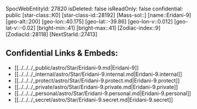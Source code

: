 ﻿---
location: [-39.86,40.175,200]
type: Star
tags:
- astro/Star

---
SpocWebEntityId: 27820
isDeleted: false
isReadOnly: false
confidential: public
[star-class::K0]
[star-class-id::28192]
[Mass-sol::]
[name::Eridani-9]
[geo-alt::200]
[geo-lon::40.175]
[geo-lat::-39.86]
[geo-lon-v::0.012]
[geo-lat-v::-0.02]
[bright-min::41]
[bright-max::41]
[Zodiac-index::9]
[ZodiacId::28118]
[NextStarId::27413]



## Confidential Links & Embeds: 
- [[../../../_public/astro/Star/Eridani-9.md|Eridani-9]] 
- [[../../../_internal/astro/Star/Eridani-9.internal.md|Eridani-9.internal]] 
- [[../../../_protect/astro/Star/Eridani-9.protect.md|Eridani-9.protect]] 
- [[../../../_private/astro/Star/Eridani-9.private.md|Eridani-9.private]] 
- [[../../../_personal/astro/Star/Eridani-9.personal.md|Eridani-9.personal]] 
- [[../../../_secret/astro/Star/Eridani-9.secret.md|Eridani-9.secret]]

